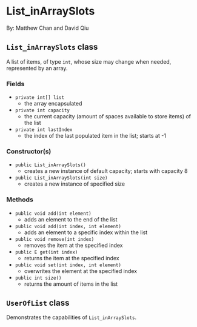 # List_inArraySlots 
By: Matthew Chan and David Qiu

## `List_inArraySlots` class
A list of items, of type `int`, whose size may change when needed, represented by an array.

### Fields
- `private int[] list`
   - the array encapsulated
- `private int capacity`
   - the current capacity (amount of spaces available to store items) of the list
- `private int lastIndex`
   - the index of the last populated item in the list; starts at -1

### Constructor(s)
- `public List_inArraySlots()`
   - creates a new instance of default capacity; starts with capacity 8
- `public List_inArraySlots(int size)`
   - creates a new instance of specified size

### Methods
- `public void add(int element)`
   - adds an element to the end of the list
- `public void add(int index, int element)`
   - adds an element to a specific index within the list
- `public void remove(int index)`
   - removes the item at the specified index
- `public E get(int index)`
   - returns the item at the specified index
- `public void set(int index, int element)`
   - overwrites the element at the specified index
- `public int size()`
   - returns the amount of items in the list

## `UserOfList` class
Demonstrates the capabilities of `List_inArraySlots`.
